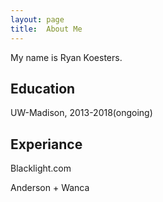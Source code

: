 ```yaml
---
layout: page
title:  About Me
---
```


My name is Ryan Koesters.

Education
---------

UW-Madison, 2013-2018(ongoing)

Experiance
----------

Blacklight.com

Anderson + Wanca
